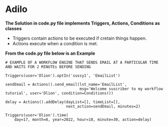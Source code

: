 # Adilo

**The Solution  in code.py file implements Triggers, Actions, Conditions as classes**

* Triggers contain actions to be executed if cretain things happen.
* Actions execute when a condition is met.

**From the code.py file below is an Example**

```
# EXAMPLE OF A WORKFLOW ENGINE THAT SENDS EMAIL AT A PARTICULAR TIME AND WAITS FOR 2 MINUTEs BEFORE SENDING

Triggers(user='Dlion').optIn('sussy1', 'EmailList')

sendEmail = Actions().send_email(lst_name='EmailList',
                                 msg='Welcome suscriber to my workflow tutorial', user='Dlion', condition=Conditions())

delay = Actions().addDelay(dayList=[], timeList=[],
                           next_action=sendEmail, minutes=2)

Triggers(user='Dlion').time(
    day=17, month=8, year=2022, hour=18, minute=30, action=delay)

```
